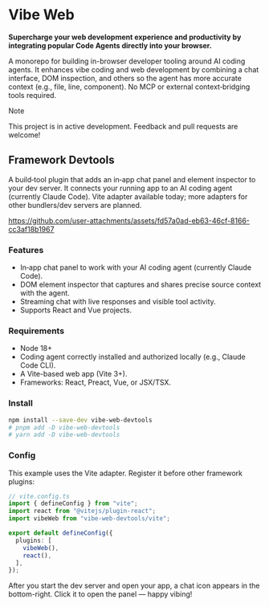 # Vibe Web

**Supercharge your web development experience and productivity by integrating 
  popular Code Agents directly into your browser.**

A monorepo for building in-browser developer tooling around AI coding agents. It enhances vibe coding and web development by combining a chat interface, DOM inspection, and others so the agent has more accurate context (e.g., file, line, component). No MCP or external context‑bridging tools required. 

> [!NOTE]
> This project is in active development. Feedback and pull requests are welcome!

## Framework Devtools

 A build‑tool plugin that adds an in‑app chat panel and element inspector to your dev server. It connects your running app to an AI coding agent (currently Claude Code). Vite adapter available today; more adapters for other bundlers/dev servers are planned.

https://github.com/user-attachments/assets/fd57a0ad-eb63-46cf-8166-cc3af18b1967

### Features

- In‑app chat panel to work with your AI coding agent (currently Claude Code).
- DOM element inspector that captures and shares precise source context with the agent.
- Streaming chat with live responses and visible tool activity.
- Supports React and Vue projects.

### Requirements

- Node 18+
- Coding agent correctly installed and authorized locally (e.g., Claude Code CLI).
- A Vite-based web app (Vite 3+).
- Frameworks: React, Preact, Vue, or JSX/TSX.

### Install

```bash
npm install --save-dev vibe-web-devtools
# pnpm add -D vibe-web-devtools
# yarn add -D vibe-web-devtools
```

### Config

This example uses the Vite adapter. Register it before other framework plugins:

```ts
// vite.config.ts
import { defineConfig } from "vite";
import react from "@vitejs/plugin-react";
import vibeWeb from "vibe-web-devtools/vite";

export default defineConfig({
  plugins: [
    vibeWeb(),
    react(),
  ],
});
```

After you start the dev server and open your app, a chat icon appears in the bottom-right. Click it to open the panel — happy vibing!
